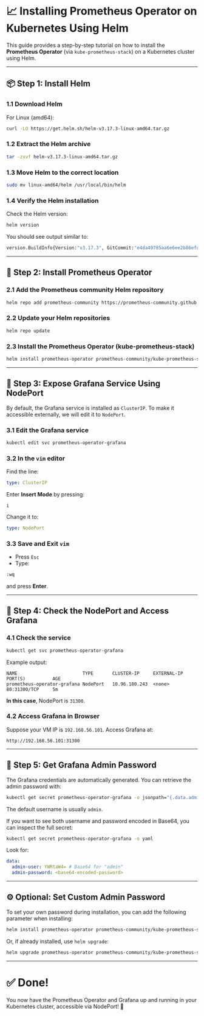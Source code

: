 # 📈 Installing Prometheus Operator on Kubernetes Using Helm

This guide provides a step-by-step tutorial on how to install the **Prometheus Operator** (via `kube-prometheus-stack`) on a Kubernetes cluster using Helm.

---

## 📦 Step 1: Install Helm

### 1.1 Download Helm

For Linux (amd64):

```bash
curl -LO https://get.helm.sh/helm-v3.17.3-linux-amd64.tar.gz
```

### 1.2 Extract the Helm archive

```bash
tar -zxvf helm-v3.17.3-linux-amd64.tar.gz
```

### 1.3 Move Helm to the correct location

```bash
sudo mv linux-amd64/helm /usr/local/bin/helm
```

### 1.4 Verify the Helm installation

Check the Helm version:

```bash
helm version
```

You should see output similar to:

```bash
version.BuildInfo{Version:"v3.17.3", GitCommit:"e4da49785aa6e6ee2b86efd5dd9e43400318262b", GitTreeState:"clean", GoVersion:"go1.23.7"}
```

---

## 🚀 Step 2: Install Prometheus Operator

### 2.1 Add the Prometheus community Helm repository

```bash
helm repo add prometheus-community https://prometheus-community.github.io/helm-charts
```

### 2.2 Update your Helm repositories

```bash
helm repo update
```

### 2.3 Install the Prometheus Operator (kube-prometheus-stack)

```bash
helm install prometheus-operator prometheus-community/kube-prometheus-stack
```

---

## 🎨 Step 3: Expose Grafana Service Using NodePort

By default, the Grafana service is installed as `ClusterIP`. To make it accessible externally, we will edit it to `NodePort`.

### 3.1 Edit the Grafana service

```bash
kubectl edit svc prometheus-operator-grafana
```

### 3.2 In the `vim` editor

Find the line:

```yaml
type: ClusterIP
```

Enter **Insert Mode** by pressing:

```
i
```

Change it to:

```yaml
type: NodePort
```

### 3.3 Save and Exit `vim`

- Press `Esc`
- Type:

```bash
:wq
```

and press **Enter**.

---

## 🔎 Step 4: Check the NodePort and Access Grafana

### 4.1 Check the service

```bash
kubectl get svc prometheus-operator-grafana
```

Example output:

```
NAME                        TYPE       CLUSTER-IP     EXTERNAL-IP   PORT(S)          AGE
prometheus-operator-grafana NodePort   10.96.180.243  <none>        80:31300/TCP     5m
```

**In this case**, NodePort is `31300`.

### 4.2 Access Grafana in Browser

Suppose your VM IP is `192.168.56.101`. Access Grafana at:

```
http://192.168.56.101:31300
```

---

## 🔐 Step 5: Get Grafana Admin Password

The Grafana credentials are automatically generated. You can retrieve the admin password with:

```bash
kubectl get secret prometheus-operator-grafana -o jsonpath="{.data.admin-password}" | base64 -d; echo
```

The default username is usually `admin`.

If you want to see both username and password encoded in Base64, you can inspect the full secret:

```bash
kubectl get secret prometheus-operator-grafana -o yaml
```

Look for:

```yaml
data:
  admin-user: YWRtaW4= # Base64 for "admin"
  admin-password: <base64-encoded-password>
```

---

## ⚙️ Optional: Set Custom Admin Password

To set your own password during installation, you can add the following parameter when installing:

```bash
helm install prometheus-operator prometheus-community/kube-prometheus-stack --set grafana.adminPassword=yourpassword
```

Or, if already installed, use `helm upgrade`:

```bash
helm upgrade prometheus-operator prometheus-community/kube-prometheus-stack --set grafana.adminPassword=yourpassword
```

---

# ✅ Done!

You now have the Prometheus Operator and Grafana up and running in your Kubernetes cluster, accessible via NodePort! 🚀
